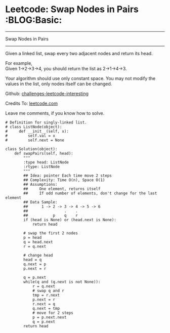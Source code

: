 # Leetcode: Swap Nodes in Pairs     :BLOG:Basic:


---

Swap Nodes in Pairs  

---

Given a linked list, swap every two adjacent nodes and return its head.  

For example,  
Given 1->2->3->4, you should return the list as 2->1->4->3.  

Your algorithm should use only constant space. You may not modify the values in the list, only nodes itself can be changed.  

Github: [challenges-leetcode-interesting](https://github.com/DennyZhang/challenges-leetcode-interesting/tree/master/swap-nodes-in-pairs)  

Credits To: [leetcode.com](https://leetcode.com/problems/swap-nodes-in-pairs/description/)  

Leave me comments, if you know how to solve.  

    # Definition for singly-linked list.
    # class ListNode(object):
    #     def __init__(self, x):
    #         self.val = x
    #         self.next = None
    
    class Solution(object):
        def swapPairs(self, head):
            """
            :type head: ListNode
            :rtype: ListNode
            """
            ## Idea: pointer Each time move 2 steps
            ## Complexity: Time O(n), Space O(1)
            ## Assumptions:
            ##     One element, returns itself
            ##     If odd number of elements, don't change for the last element
            ## Data Sample:
            ##      1 -> 2 -> 3 -> 4 -> 5 -> 6
            ##                .    .
            ##           p    q    r
            if (head is None) or (head.next is None):
                return head
    
            # swap the first 2 nodes
            p = head
            q = head.next
            r = q.next
    
            # change head
            head = q
            q.next = p
            p.next = r
    
            q = p.next
            while(q and (q.next is not None)):
                r = q.next
                # swap q and r
                tmp = r.next
                p.next = r
                r.next = q
                q.next = tmp
                # move for 2 steps
                p = p.next.next
                q = p.next
            return head